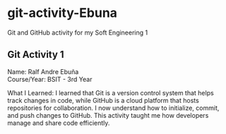 # git-activity-Ebuna
Git and GitHub activity for my Soft Engineering 1

## Git Activity 1

Name: Ralf Andre Ebuña  
Course/Year: BSIT - 3rd Year  

What I Learned:
I learned that Git is a version control system that helps track changes in code, while GitHub is a cloud platform that hosts repositories for collaboration. I now understand how to initialize, commit, and push changes to GitHub. This activity taught me how developers manage and share code efficiently.

